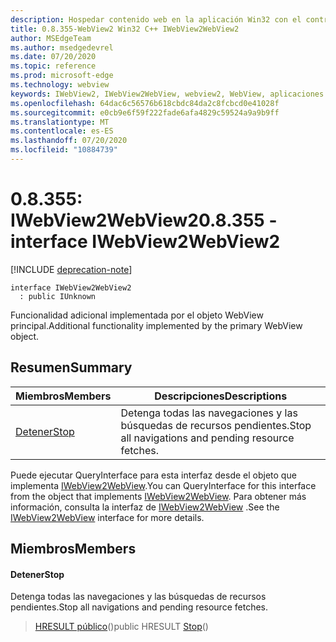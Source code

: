 ```yaml
---
description: Hospedar contenido web en la aplicación Win32 con el control Microsoft Edge WebView2
title: 0.8.355-WebView2 Win32 C++ IWebView2WebView2
author: MSEdgeTeam
ms.author: msedgedevrel
ms.date: 07/20/2020
ms.topic: reference
ms.prod: microsoft-edge
ms.technology: webview
keywords: IWebView2, IWebView2WebView, webview2, WebView, aplicaciones Win32, Win32, Edge
ms.openlocfilehash: 64dac6c56576b618cbdc84da2c8fcbcd0e41028f
ms.sourcegitcommit: e0cb9e6f59f222fade6afa4829c59524a9a9b9ff
ms.translationtype: MT
ms.contentlocale: es-ES
ms.lasthandoff: 07/20/2020
ms.locfileid: "10884739"
---
```

# <span data-ttu-id="40365-104">0.8.355: IWebView2WebView2</span><span class="sxs-lookup"><span data-stu-id="40365-104">0.8.355 - interface IWebView2WebView2</span></span> 

[!INCLUDE [deprecation-note](../../includes/deprecation-note.md)]

```
interface IWebView2WebView2
  : public IUnknown
```

<span data-ttu-id="40365-105">Funcionalidad adicional implementada por el objeto WebView principal.</span><span class="sxs-lookup"><span data-stu-id="40365-105">Additional functionality implemented by the primary WebView object.</span></span>

## <span data-ttu-id="40365-106">Resumen</span><span class="sxs-lookup"><span data-stu-id="40365-106">Summary</span></span>

 <span data-ttu-id="40365-107">Miembros</span><span class="sxs-lookup"><span data-stu-id="40365-107">Members</span></span>                        | <span data-ttu-id="40365-108">Descripciones</span><span class="sxs-lookup"><span data-stu-id="40365-108">Descriptions</span></span>
--------------------------------|---------------------------------------------
[<span data-ttu-id="40365-109">Detener</span><span class="sxs-lookup"><span data-stu-id="40365-109">Stop</span></span>](#stop) | <span data-ttu-id="40365-110">Detenga todas las navegaciones y las búsquedas de recursos pendientes.</span><span class="sxs-lookup"><span data-stu-id="40365-110">Stop all navigations and pending resource fetches.</span></span>

<span data-ttu-id="40365-111">Puede ejecutar QueryInterface para esta interfaz desde el objeto que implementa [IWebView2WebView](IWebView2WebView.md).</span><span class="sxs-lookup"><span data-stu-id="40365-111">You can QueryInterface for this interface from the object that implements [IWebView2WebView](IWebView2WebView.md).</span></span> <span data-ttu-id="40365-112">Para obtener más información, consulta la interfaz de [IWebView2WebView](IWebView2WebView.md) .</span><span class="sxs-lookup"><span data-stu-id="40365-112">See the [IWebView2WebView](IWebView2WebView.md) interface for more details.</span></span>

## <span data-ttu-id="40365-113">Miembros</span><span class="sxs-lookup"><span data-stu-id="40365-113">Members</span></span>

#### <span data-ttu-id="40365-114">Detener</span><span class="sxs-lookup"><span data-stu-id="40365-114">Stop</span></span> 

<span data-ttu-id="40365-115">Detenga todas las navegaciones y las búsquedas de recursos pendientes.</span><span class="sxs-lookup"><span data-stu-id="40365-115">Stop all navigations and pending resource fetches.</span></span>

> <span data-ttu-id="40365-116">[HRESULT público](#stop)()</span><span class="sxs-lookup"><span data-stu-id="40365-116">public HRESULT [Stop](#stop)()</span></span>

